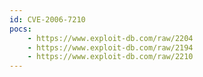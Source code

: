 ```yaml
---
id: CVE-2006-7210
pocs:
    - https://www.exploit-db.com/raw/2204
    - https://www.exploit-db.com/raw/2194
    - https://www.exploit-db.com/raw/2210
---
```

